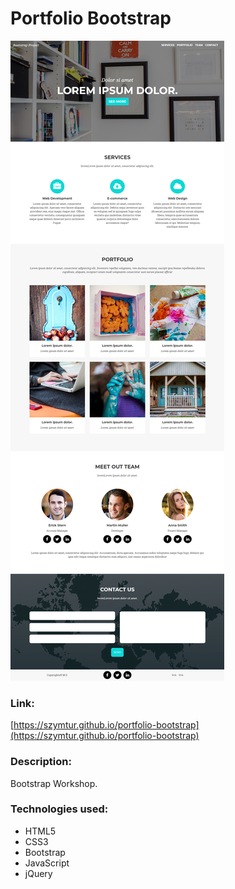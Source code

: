 # Portfolio Bootstrap

![](img/layout/layout.png)

### Link:
[https://szymtur.github.io/portfolio-bootstrap](https://szymtur.github.io/portfolio-bootstrap)

### Description:
Bootstrap Workshop.

### Technologies used:
- HTML5
- CSS3
- Bootstrap
- JavaScript
- jQuery